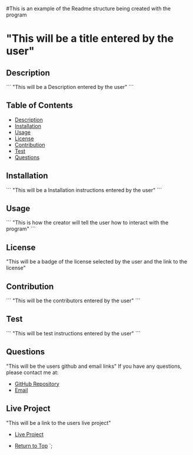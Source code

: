 #This is an example of the Readme structure being created with the program

# "This will be a title entered by the user"

  ## Description
  \`\`\`
  "This will be a Description entered by the user"
  \`\`\`

  ## Table of Contents
  - [Description](#description)
  - [Installation](#installation)
  - [Usage](#usage)
  - [License](#license)
  - [Contribution](#contribution)
  - [Test](#test)
  - [Questions](#questions)
  
  ## Installation
  \`\`\`
  "This will be a Installation instructions entered by the user"
  \`\`\`

  ## Usage
  \`\`\`
  "This is how the creator will tell the user how to interact with the program"
  \`\`\`

  ## License

  "This will be a badge of the license selected by the user and the link to the license"

  ## Contribution
  \`\`\`
  "This will be the contributors entered by the user"
  \`\`\`

  ## Test
  \`\`\`
  "This will be test instructions entered by the user"
  \`\`\`

  ## Questions
  "This will be the users github and email links"
  If you have any questions, please contact me at:
  - [GitHub Repository](https://${data.github}.github.io/)
  - [Email](mailto:${data.email})

  ## Live Project
  "This will be a link to the users live project"
  - [Live Project](https://${data.liveLink})

  - [Return to Top](#description)
  `;
